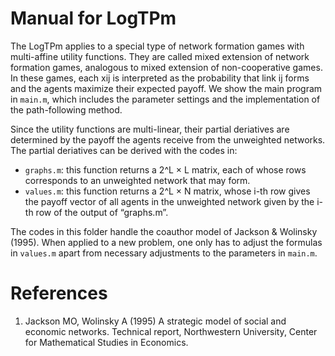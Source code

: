 # Manual for LogTPm
The LogTPm applies to a special type of network formation games with multi-affine
utility functions. They are called mixed extension of network formation games, analogous
to mixed extension of non-cooperative games. In these games, each xij is interpreted as the probability that link ij forms and the agents maximize their expected payoff.
We show the main program in `main.m`, which includes the parameter settings and the
implementation of the path-following method. 

Since the utility functions are multi-linear, their partial deriatives are determined by the payoff the agents receive from the unweighted networks.
The partial deriatives can be derived with the codes in:
- `graphs.m`: this function returns a 2^L × L matrix, each of whose rows corresponds
to an unweighted network that may form.
- `values.m`: this function returns a 2^L × N matrix, whose i-th row gives the payoff
vector of all agents in the unweighted network given by the i-th row of the output
of “graphs.m”.


The codes in this folder handle the coauthor model of Jackson & Wolinsky (1995). When applied to
a new problem, one only has to adjust the formulas in `values.m` apart from necessary
adjustments to the parameters in `main.m`.

# References
1. Jackson MO, Wolinsky A (1995) A strategic model of social and economic networks. Technical report, Northwestern University, Center for Mathematical
Studies in Economics.
